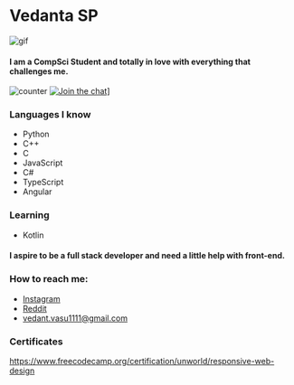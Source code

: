 # Vedanta SP

![gif](https://media3.giphy.com/media/SpoZWVAYlMCMGcLfqU/200w.webp?cid=ecf05e478olqkw6c9dxiy0u517iaew0ta82zrbol8ij3fzd4&rid=200w.webp)

#### I am a CompSci Student and totally in love with everything that challenges me.
![counter](https://komarev.com/ghpvc/?username=unworld11)
[![Join the chat](https://badges.gitter.im/Join%20Chat.svg)](https://gitter.im/unworld11)]

### Languages I know
* Python
* C++
* C
* JavaScript
* C#
* TypeScript
* Angular

### Learning 
* Kotlin

#### I aspire to be a full stack developer and need a little help with front-end.

### How to reach me:
* [Instagram](https://www.instagram.com/headfullofbullets/)
* [Reddit](https://www.reddit.com/user/Vedanta11)
* vedant.vasu1111@gmail.com

### Certificates
https://www.freecodecamp.org/certification/unworld/responsive-web-design
